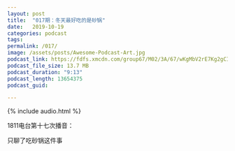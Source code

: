 ```yaml
---
layout: post
title:  "017期：冬天最好吃的是砂锅"
date:   2019-10-19
categories: podcast
tags:
permalink: /017/
image: /assets/posts/Awesome-Podcast-Art.jpg
podcast_link: https://fdfs.xmcdn.com/group67/M02/3A/67/wKgMbV2rE7Kg2gCIAERYpS6vy_8997.m4a
podcast_file_size: 13.7 MB
podcast_duration: "9:13"
podcast_length: 13654375
podcast_guid: 

---
```


{% include audio.html %}

1811电台第十七次播音：

只聊了吃砂锅这件事
